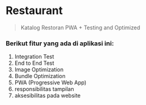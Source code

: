 # Restaurant
> Katalog Restoran PWA + Testing and Optimized

### Berikut fitur yang ada di aplikasi ini:
1. Integration Test
2. End to End Test
3. Image Optimization
4. Bundle Optimization
5. PWA (Progressive Web App)
6. responsibilitas tampilan
7. aksesibilitas pada website